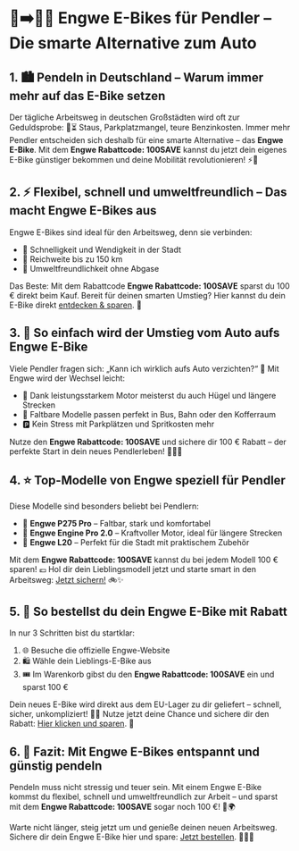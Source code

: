 <h1>🚗➡️🚴‍♂️ <strong>Engwe E-Bikes für Pendler – Die smarte Alternative zum Auto</strong></h1>
<h2>1. 🏙️ Pendeln in Deutschland – Warum immer mehr auf das E-Bike setzen</h2>
<p>Der tägliche Arbeitsweg in deutschen Großstädten wird oft zur Geduldsprobe: 🚗⏳ Staus, Parkplatzmangel, teure Benzinkosten. Immer mehr Pendler entscheiden sich deshalb für eine smarte Alternative – das <strong>Engwe E-Bike</strong>. Mit dem <strong>Engwe Rabattcode: 100SAVE</strong> kannst du jetzt dein eigenes E-Bike günstiger bekommen und deine Mobilität revolutionieren! ⚡💸</p>
<h2>2. ⚡ Flexibel, schnell und umweltfreundlich – Das macht Engwe E-Bikes aus</h2>
<p>Engwe E-Bikes sind ideal für den Arbeitsweg, denn sie verbinden:</p>
<ul>
<li>🚀 Schnelligkeit und Wendigkeit in der Stadt</li>
<li>🔋 Reichweite bis zu 150 km</li>
<li>🌱 Umweltfreundlichkeit ohne Abgase</li>
</ul>
<p>Das Beste: Mit dem Rabattcode <strong>Engwe Rabattcode: 100SAVE</strong> sparst du 100 € direkt beim Kauf. Bereit für deinen smarten Umstieg? Hier kannst du dein E-Bike direkt <a href="https://engwe-bikes.de/?ref=TONYPHAM">entdecken & sparen</a>. 🎉</p>
<h2>3. 🔄 So einfach wird der Umstieg vom Auto aufs Engwe E-Bike</h2>
<p>Viele Pendler fragen sich: „Kann ich wirklich aufs Auto verzichten?“ 🤔 Mit Engwe wird der Wechsel leicht:</p>
<ul>
<li>💪 Dank leistungsstarkem Motor meisterst du auch Hügel und längere Strecken</li>
<li>🧳 Faltbare Modelle passen perfekt in Bus, Bahn oder den Kofferraum</li>
<li>🅿️ Kein Stress mit Parkplätzen und Spritkosten mehr</li>
</ul>
<p>Nutze den <strong>Engwe Rabattcode: 100SAVE</strong> und sichere dir 100 € Rabatt – der perfekte Start in dein neues Pendlerleben! 🚴‍♀️💨</p>
<h2>4. ⭐ Top-Modelle von Engwe speziell für Pendler</h2>
<p>Diese Modelle sind besonders beliebt bei Pendlern:</p>
<ul>
<li>🔹 <strong>Engwe P275 Pro</strong> – Faltbar, stark und komfortabel</li>
<li>🔹 <strong>Engwe Engine Pro 2.0</strong> – Kraftvoller Motor, ideal für längere Strecken</li>
<li>🔹 <strong>Engwe L20</strong> – Perfekt für die Stadt mit praktischem Zubehör</li>
</ul>
<p>Mit dem <strong>Engwe Rabattcode: 100SAVE</strong> kannst du bei jedem Modell 100 € sparen! 💶 Hol dir dein Lieblingsmodell jetzt und starte smart in den Arbeitsweg: <a href="https://engwe-bikes.de/?ref=TONYPHAM">Jetzt sichern!</a> 🚲✨</p>
<h2>5. 🛒 So bestellst du dein Engwe E-Bike mit Rabatt</h2>
<p>In nur 3 Schritten bist du startklar:</p>
<ol>
<li>🌐 Besuche die offizielle Engwe-Website</li>
<li>🛍️ Wähle dein Lieblings-E-Bike aus</li>
<li>🎟️ Im Warenkorb gibst du den <strong>Engwe Rabattcode: 100SAVE</strong> ein und sparst 100 €</li>
</ol>
<p>Dein neues E-Bike wird direkt aus dem EU-Lager zu dir geliefert – schnell, sicher, unkompliziert! 🚛✅ Nutze jetzt deine Chance und sichere dir den Rabatt: <a href="https://engwe-bikes.de/?ref=TONYPHAM">Hier klicken und sparen</a>. 🎯</p>
<h2>6. 🎉 Fazit: Mit Engwe E-Bikes entspannt und günstig pendeln</h2>
<p>Pendeln muss nicht stressig und teuer sein. Mit einem Engwe E-Bike kommst du flexibel, schnell und umweltfreundlich zur Arbeit – und sparst mit dem <strong>Engwe Rabattcode: 100SAVE</strong> sogar noch 100 €! 💪🌍</p>
<p>Warte nicht länger, steig jetzt um und genieße deinen neuen Arbeitsweg. Sichere dir dein Engwe E-Bike hier und spare: <a href="https://engwe-bikes.de/?ref=TONYPHAM">Jetzt bestellen</a>. 🚀🚴‍♂️</p>
</body>
</html>
